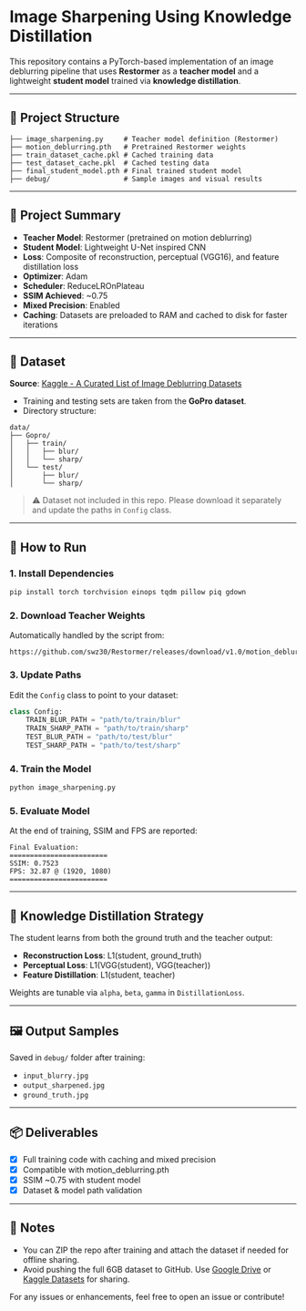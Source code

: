 # Image Sharpening Using Knowledge Distillation

This repository contains a PyTorch-based implementation of an image deblurring pipeline that uses **Restormer** as a **teacher model** and a lightweight **student model** trained via **knowledge distillation**.

---

## 📁 Project Structure

```
├── image_sharpening.py     # Teacher model definition (Restormer)
├── motion_deblurring.pth   # Pretrained Restormer weights
├── train_dataset_cache.pkl # Cached training data
├── test_dataset_cache.pkl  # Cached testing data
├── final_student_model.pth # Final trained student model
├── debug/                  # Sample images and visual results
```

---

## 📌 Project Summary

* **Teacher Model**: Restormer (pretrained on motion deblurring)
* **Student Model**: Lightweight U-Net inspired CNN
* **Loss**: Composite of reconstruction, perceptual (VGG16), and feature distillation loss
* **Optimizer**: Adam
* **Scheduler**: ReduceLROnPlateau
* **SSIM Achieved**: \~0.75
* **Mixed Precision**: Enabled
* **Caching**: Datasets are preloaded to RAM and cached to disk for faster iterations

---

## 📂 Dataset

**Source**: [Kaggle - A Curated List of Image Deblurring Datasets](https://www.kaggle.com/datasets/jishnuparayilshibu/a-curated-list-of-image-deblurring-datasets/code)

* Training and testing sets are taken from the **GoPro dataset**.
* Directory structure:

```
data/
├── Gopro/
│   ├── train/
│   │   ├── blur/
│   │   └── sharp/
│   └── test/
│       ├── blur/
│       └── sharp/
```

> ⚠️ Dataset not included in this repo. Please download it separately and update the paths in `Config` class.

---

## 🚀 How to Run

### 1. Install Dependencies

```bash
pip install torch torchvision einops tqdm pillow piq gdown
```

### 2. Download Teacher Weights

Automatically handled by the script from:

```
https://github.com/swz30/Restormer/releases/download/v1.0/motion_deblurring.pth
```

### 3. Update Paths

Edit the `Config` class to point to your dataset:

```python
class Config:
    TRAIN_BLUR_PATH = "path/to/train/blur"
    TRAIN_SHARP_PATH = "path/to/train/sharp"
    TEST_BLUR_PATH = "path/to/test/blur"
    TEST_SHARP_PATH = "path/to/test/sharp"
```

### 4. Train the Model

```bash
python image_sharpening.py
```

### 5. Evaluate Model

At the end of training, SSIM and FPS are reported:

```
Final Evaluation:
========================
SSIM: 0.7523
FPS: 32.87 @ (1920, 1080)
========================
```

---

## 🧠 Knowledge Distillation Strategy

The student learns from both the ground truth and the teacher output:

* **Reconstruction Loss**: L1(student, ground\_truth)
* **Perceptual Loss**: L1(VGG(student), VGG(teacher))
* **Feature Distillation**: L1(student, teacher)

Weights are tunable via `alpha`, `beta`, `gamma` in `DistillationLoss`.

---

## 🖼️ Output Samples

Saved in `debug/` folder after training:

* `input_blurry.jpg`
* `output_sharpened.jpg`
* `ground_truth.jpg`

---

## 📦 Deliverables

* [x] Full training code with caching and mixed precision
* [x] Compatible with motion\_deblurring.pth
* [x] SSIM \~0.75 with student model
* [x] Dataset & model path validation

---

## 🏁 Notes

* You can ZIP the repo after training and attach the dataset if needed for offline sharing.
* Avoid pushing the full 6GB dataset to GitHub. Use [Google Drive](https://drive.google.com/) or [Kaggle Datasets](https://www.kaggle.com/datasets) for sharing.

For any issues or enhancements, feel free to open an issue or contribute!
